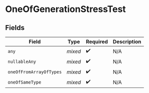 # OneOfGenerationStressTest


## Fields

| Field                   | Type                    | Required                | Description             |
| ----------------------- | ----------------------- | ----------------------- | ----------------------- |
| `any`                   | *mixed*                 | :heavy_check_mark:      | N/A                     |
| `nullableAny`           | *mixed*                 | :heavy_check_mark:      | N/A                     |
| `oneOfFromArrayOfTypes` | *mixed*                 | :heavy_check_mark:      | N/A                     |
| `oneOfSameType`         | *mixed*                 | :heavy_check_mark:      | N/A                     |